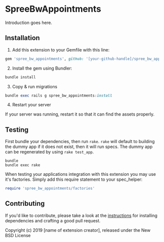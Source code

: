 # SpreeBwAppointments

Introduction goes here.

## Installation

1. Add this extension to your Gemfile with this line:
  ```ruby
  gem 'spree_bw_appointments', github: '[your-github-handle]/spree_bw_appointments'
  ```

2. Install the gem using Bundler:
  ```ruby
  bundle install
  ```

3. Copy & run migrations
  ```ruby
  bundle exec rails g spree_bw_appointments:install
  ```

4. Restart your server

  If your server was running, restart it so that it can find the assets properly.

## Testing

First bundle your dependencies, then run `rake`. `rake` will default to building the dummy app if it does not exist, then it will run specs. The dummy app can be regenerated by using `rake test_app`.

```shell
bundle
bundle exec rake
```

When testing your applications integration with this extension you may use it's factories.
Simply add this require statement to your spec_helper:

```ruby
require 'spree_bw_appointments/factories'
```


## Contributing

If you'd like to contribute, please take a look at the
[instructions](CONTRIBUTING.md) for installing dependencies and crafting a good
pull request.

Copyright (c) 2019 [name of extension creator], released under the New BSD License
